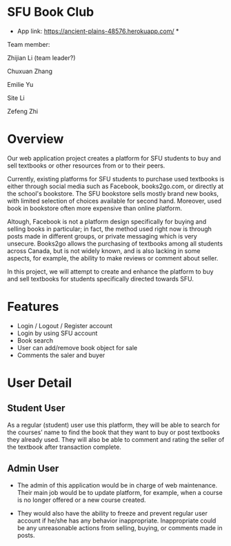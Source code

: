 # SFU Book Club

* App link: https://ancient-plains-48576.herokuapp.com/ *

Team member:

Zhijian Li (team leader?)

Chuxuan Zhang

Emilie Yu

Site Li

Zefeng Zhi

# Overview
Our web application project creates a platform for SFU students to buy and sell textbooks or other resources from or to their peers.

Currently, existing platforms for SFU students to purchase used textbooks is either through social media such as Facebook, books2go.com, or directly at the school's bookstore. The SFU bookstore sells mostly brand new books, with limited selection of choices available for second hand. Moreover, used book in bookstore often more expensive than online platform. 

Altough, Facebook is not a platform design specifically for buying and selling books in particular; in fact, the method used right now is through posts made in different groups, or private messaging which is very unsecure. Books2go allows the purchasing of textbooks among all students across Canada, but is not widely known, and is also lacking in some aspects, for example, the ability to make reviews or comment about seller.

In this project, we will attempt to create and enhance the platform to buy and sell textbooks for students specifically directed towards SFU. 
 
# Features
- Login / Logout / Register account
- Login by using SFU account
- Book search
- User can add/remove book object for sale
- Comments the saler and buyer
 

# User Detail

## Student User
As a regular (student) user use this platform, they will be able to search for the courses’ name to find the book that they want to buy or post textbooks they already used. They will also be able to comment and rating the seller of the textbook after transaction complete.

## Admin User
- The admin of this application would be in charge of web maintenance. Their main job would be to update platform, for example, when a course is no longer offered or a new course created. 

- They would also have the ability to freeze and prevent regular user account if he/she has any behavior inappropriate. Inappropriate could be any unreasonable actions from selling, buying, or comments made in posts.
